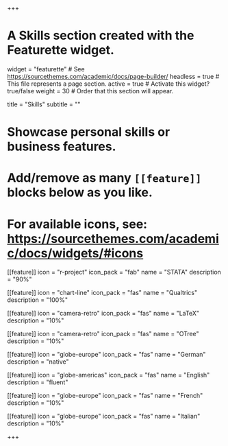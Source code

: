 +++
# A Skills section created with the Featurette widget.
widget = "featurette"  # See https://sourcethemes.com/academic/docs/page-builder/
headless = true  # This file represents a page section.
active = true  # Activate this widget? true/false
weight = 30  # Order that this section will appear.

title = "Skills"
subtitle = ""

# Showcase personal skills or business features.
# 
# Add/remove as many `[[feature]]` blocks below as you like.
# 
# For available icons, see: https://sourcethemes.com/academic/docs/widgets/#icons

[[feature]]
  icon = "r-project"
  icon_pack = "fab"
  name = "STATA"
  description = "90%"
  
[[feature]]
  icon = "chart-line"
  icon_pack = "fas"
  name = "Qualtrics"
  description = "100%"  
  
[[feature]]
  icon = "camera-retro"
  icon_pack = "fas"
  name = "LaTeX"
  description = "10%"
  
  [[feature]]
  icon = "camera-retro"
  icon_pack = "fas"
  name = "OTree"
  description = "10%"
  
  [[feature]]
  icon = "globe-europe"
  icon_pack = "fas"
  name = "German"
  description = "native"
  
  [[feature]]
  icon = "globe-americas"
  icon_pack = "fas"
  name = "English"
  description = "fluent"
  
  [[feature]]
  icon = "globe-europe"
  icon_pack = "fas"
  name = "French"
  description = "10%"
  
  [[feature]]
  icon = "globe-europe"
  icon_pack = "fas"
  name = "Italian"
  description = "10%"

+++
